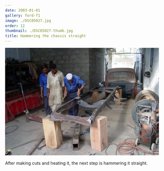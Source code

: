```yaml
---
date: 2003-01-01
gallery: ford-f1
image: ./DSC05027.jpg
order: 12
thumbnail: ./DSC05027-thumb.jpg
title: Hammering the chassis straight
---
```


![Hammering the chassis straight](./DSC05027.jpg)

After making cuts and heating it, the next step is hammering it straight.